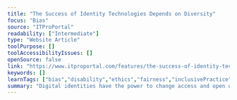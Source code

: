 ```yaml
---
title: "The Success of Identity Technologies Depends on Diversity"
focus: "Bias"
source: "ITProPortal"
readability: ["Intermediate"]
type: "Website Article"
toolPurpose: []
toolAccessibilityIssues: []
openSource: false
link: "https://www.itproportal.com/features/the-success-of-identity-technologies-depends-on-diversity/"
keywords: []
learnTags: ["bias","disability","ethics","fairness","inclusivePractice"]
summary: "Digital identities have the power to change access and open up a new world of inclusion for billions of people, but half of the planet doesn’t currently have access to the internet and modern services, curbing the potential innovation that comes with inclusivity. "
---
```


